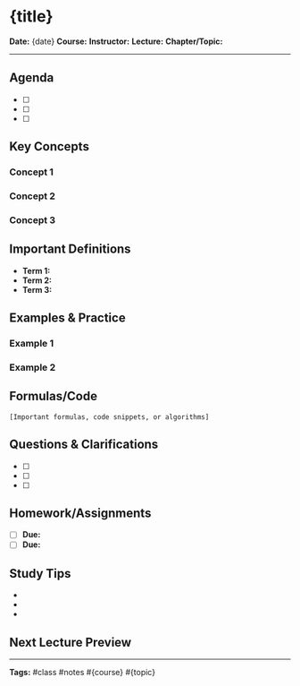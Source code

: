 # {title}

**Date:** {date}
**Course:** 
**Instructor:** 
**Lecture:** 
**Chapter/Topic:** 

---

## Agenda
- [ ] 
- [ ] 
- [ ] 

## Key Concepts

### Concept 1


### Concept 2


### Concept 3


## Important Definitions
- **Term 1:** 
- **Term 2:** 
- **Term 3:** 

## Examples & Practice

### Example 1


### Example 2


## Formulas/Code
```
[Important formulas, code snippets, or algorithms]
```

## Questions & Clarifications
- [ ] 
- [ ] 
- [ ] 

## Homework/Assignments
- [ ] **Due:** 
- [ ] **Due:** 

## Study Tips
- 
- 
- 

## Next Lecture Preview


---
**Tags:** #class #notes #{course} #{topic}